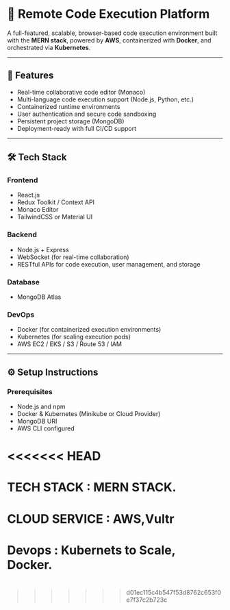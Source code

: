 # 🧠 Remote Code Execution Platform

A full-featured, scalable, browser-based code execution environment built with the **MERN stack**, powered by **AWS**, containerized with **Docker**, and orchestrated via **Kubernetes**.

---

## 🚀 Features

- Real-time collaborative code editor (Monaco)
- Multi-language code execution support (Node.js, Python, etc.)
- Containerized runtime environments
- User authentication and secure code sandboxing
- Persistent project storage (MongoDB)
- Deployment-ready with full CI/CD support

---

## 🛠 Tech Stack

### Frontend
- React.js
- Redux Toolkit / Context API
- Monaco Editor
- TailwindCSS or Material UI

### Backend
- Node.js + Express
- WebSocket (for real-time collaboration)
- RESTful APIs for code execution, user management, and storage

### Database
- MongoDB Atlas

### DevOps
- Docker (for containerized execution environments)
- Kubernetes (for scaling execution pods)
- AWS EC2 / EKS / S3 / Route 53 / IAM

---

## ⚙️ Setup Instructions

### Prerequisites

- Node.js and npm
- Docker & Kubernetes (Minikube or Cloud Provider)
- MongoDB URI
- AWS CLI configured

<<<<<<< HEAD
=======
# TECH STACK : MERN STACK.
# CLOUD SERVICE : AWS,Vultr
# Devops : Kubernets to Scale, Docker.
#
>>>>>>> d01ec115c4b547f53d8762c653f0e7f37c2b723c
